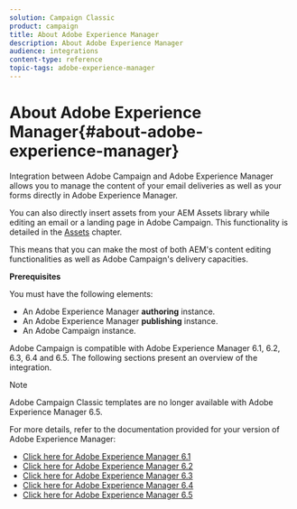 ```yaml
---
solution: Campaign Classic
product: campaign
title: About Adobe Experience Manager
description: About Adobe Experience Manager
audience: integrations
content-type: reference
topic-tags: adobe-experience-manager
---
```


# About Adobe Experience Manager{#about-adobe-experience-manager}

Integration between Adobe Campaign and Adobe Experience Manager allows you to manage the content of your email deliveries as well as your forms directly in Adobe Experience Manager.

You can also directly insert assets from your AEM Assets library while editing an email or a landing page in Adobe Campaign. This functionality is detailed in the [Assets](../../integrations/using/sharing-assets-with-adobe-experience-cloud.md) chapter.

This means that you can make the most of both AEM's content editing functionalities as well as Adobe Campaign's delivery capacities.

**Prerequisites**

You must have the following elements:

* An Adobe Experience Manager **authoring** instance.
* An Adobe Experience Manager **publishing** instance.
* An Adobe Campaign instance.

Adobe Campaign is compatible with Adobe Experience Manager 6.1, 6.2, 6.3, 6.4 and 6.5. The following sections present an overview of the integration.

>[!NOTE]
>
>Adobe Campaign Classic templates are no longer available with Adobe Experience Manager 6.5.

For more details, refer to the documentation provided for your version of Adobe Experience Manager:

* [Click here for Adobe Experience Manager 6.1](https://docs.adobe.com/docs/en/aem/6-1/administer/integration/marketing-cloud/campaign/campaignonpremise.html)
* [Click here for Adobe Experience Manager 6.2](https://docs.adobe.com/docs/en/aem/6-2/administer/integration/marketing-cloud/campaign/campaignonpremise.html)
* [Click here for Adobe Experience Manager 6.3](https://helpx.adobe.com/experience-manager/6-3/sites/administering/using/campaignonpremise.html)
* [Click here for Adobe Experience Manager 6.4](https://helpx.adobe.com/experience-manager/6-4/sites/administering/using/campaignonpremise.html)
* [Click here for Adobe Experience Manager 6.5](https://helpx.adobe.com/experience-manager/6-5/sites/administering/using/campaignonpremise.html)
